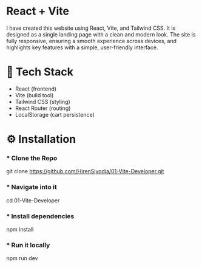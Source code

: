# React + Vite

I have created this website using React, Vite, and Tailwind CSS. It is designed as a single landing page with a clean and modern look. The site is fully responsive, ensuring a smooth experience across devices, and highlights key features with a simple, user-friendly interface.


# 🚀 Tech Stack
- React (frontend)
- Vite (build tool)
- Tailwind CSS (styling)
- React Router (routing)
- LocalStorage (cart persistence)

# ⚙️ Installation

### * Clone the Repo
git clone https://github.com/HirenSiyodia/01-Vite-Developer.git

### * Navigate into it
cd 01-Vite-Developer

### * Install dependencies
npm install

### * Run it locally
npm run dev
